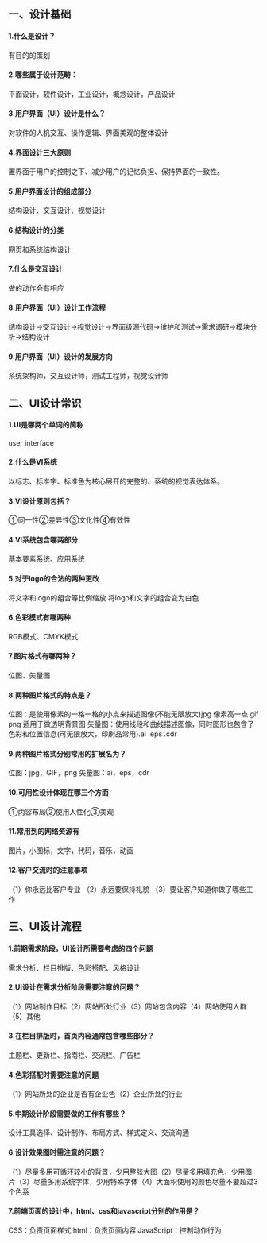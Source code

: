 ## 一、设计基础

#### 1.什么是设计？     
有目的的策划
#### 2.哪些属于设计范畴：
平面设计，软件设计，工业设计，概念设计，产品设计
#### 3.用户界面（UI）设计是什么？
对软件的人机交互、操作逻辑、界面美观的整体设计
#### 4.界面设计三大原则
置界面于用户的控制之下、减少用户的记忆负担、保持界面的一致性。
#### 5.用户界面设计的组成部分
结构设计、交互设计、视觉设计
#### 6.结构设计的分类
网页和系统结构设计
#### 7.什么是交互设计
做的动作会有相应
#### 8.用户界面（UI）设计工作流程
结构设计→交互设计→视觉设计→界面级源代码→维护和测试→需求调研→模块分析→结构设计
#### 9.用户界面（UI）设计的发展方向
系统架构师，交互设计师，测试工程师，视觉设计师

## 二、UI设计常识
#### 1.UI是哪两个单词的简称
user interface
#### 2.什么是VI系统
以标志、标准字、标准色为核心展开的完整的、系统的视觉表达体系。
#### 3.VI设计原则包括？
①同一性②差异性③文化性④有效性
#### 4.VI系统包含哪两部分
基本要素系统、应用系统
#### 5.对于logo的合法的两种更改
将文字和logo的组合等比例缩放
将logo和文字的组合变为白色
#### 6.色彩模式有哪两种
RGB模式、CMYK模式
#### 7.图片格式有哪两种？
位图、矢量图
#### 8.两种图片格式的特点是？
位图：是使用像素的一格一格的小点来描述图像(不能无限放大)jpg 像素高一点 gif png 适用于做透明背景图
矢量图：使用线段和曲线描述图像，同时图形也包含了色彩和位置信息(可无限放大，印刷品常用).ai  .eps  .cdr
#### 9.两种图片格式分别常用的扩展名为？
位图：jpg，GIF，png
矢量图：ai，eps，cdr
#### 10.可用性设计体现在哪三个方面
①内容布局②使用人性化③美观
#### 11.常用到的网络资源有
图片，小图标，文字，代码，音乐，动画
#### 12.客户交流时的注意事项
（1）你永远比客户专业
（2）永远要保持礼貌
（3）要让客户知道你做了哪些工作
## 三、UI设计流程
#### 1.前期需求阶段，UI设计所需要考虑的四个问题
需求分析、栏目排版、色彩搭配、风格设计
#### 2.UI设计在需求分析阶段需要注意的问题？
（1）网站制作目标（2）网站所处行业（3）网站包含内容（4）网站使用人群（5）其他
#### 3.在栏目排版时，首页内容通常包含哪些部分？
主题栏、更新栏、指南栏、交流栏、广告栏
#### 4.色彩搭配时需要注意的问题
（1）网站所处的企业是否有企业色（2）企业所处的行业
#### 5.中期设计阶段需要做的工作有哪些？
设计工具选择、设计制作、布局方式、样式定义、交流沟通
#### 6.设计效果图时需注意的问题？
（1）尽量多用可循环较小的背景，少用整张大图（2）尽量多用填充色，少用图片（3）尽量多用系统字体，少用特殊字体（4）大面积使用的颜色尽量不要超过3个色系
#### 7.前端页面的设计中，html、css和javascript分别的作用是？
CSS：负责页面样式
html：负责页面内容
JavaScript：控制动作行为
